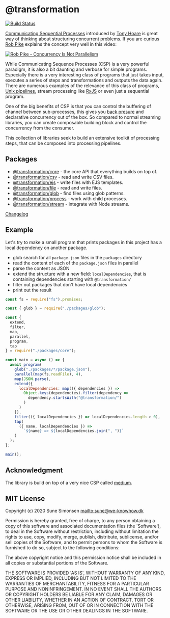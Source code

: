 # @transformation

[![Build Status](https://travis-ci.org/sunesimonsen/transformation.svg?branch=master)](https://travis-ci.org/sunesimonsen/transformation)

[Communicating Sequential
Processes](https://dl.acm.org/doi/pdf/10.1145/359576.359585) introduced by [Tony
Hoare](https://en.wikipedia.org/wiki/Tony_Hoare) is great way of thinking about
structuring concurrent problems. If you are curious [Rob
Pike](https://en.wikipedia.org/wiki/Rob_Pike) explains the concept very well in
this video:

[![Rob Pike - Concurrency Is Not Parallelism](https://i.ytimg.com/vi/oV9rvDllKEg/hqdefault.jpg)](https://www.youtube.com/watch?v=oV9rvDllKEg)

While Communicating Sequence Processes (CSP) is a very powerful paradigm, it is
also a bit daunting and verbose for simple programs. Especially there is a very
interesting class of programs that just takes input, executes a series of steps
and transformations and outputs the data again. There are numerous examples of
the relevance of this class of programs, [Unix
pipelines](<https://en.wikipedia.org/wiki/Pipeline_(Unix)>), stream processing
like [RxJS](https://rxjs-dev.firebaseapp.com/) or even just a sequential
program.

One of the big benefits of CSP is that you can control the buffering of channel
between sub-processes, this gives you [back
presure](https://en.wikipedia.org/wiki/Back_pressure) and declarative
concurrency out of the box. So compared to normal streaming libraries, you can
create composable building block and control the concurrency from the consumer.

This collection of libraries seek to build an extensive toolkit of processing
steps, that can be composed into processing pipelines.

## Packages

- [@transformation/core](./packages/core/Readme.md) - the core API that everything builds on top of.
- [@transformation/csv](./packages/csv/Readme.md) - read and write CSV files.
- [@transformation/ejs](./packages/ejs/Readme.md) - write files with EJS templates.
- [@transformation/file](./packages/file/Readme.md) - read and write files.
- [@transformation/glob](./packages/glob/Readme.md) - find files using glob patterns.
- [@transformation/process](./packages/process/Readme.md) - work with child processes.
- [@transformation/stream](./packages/stream/Readme.md) - integrate with Node streams.

[Changelog](./CHANGELOG.md)

## Example

Let's try to make a small program that prints packages in this project has a
local dependency on another package.

- glob search for all `package.json` files in the `packages` directory
- read the content of each of the `package.json` files in parallel
- parse the content as JSON
- extend the structure with a new field: `localDependencies`, that is containing
  dependencies starting with `@transformation/`
- filter out packages that don't have local dependencies
- print out the result

```js
const fs = require("fs").promises;

const { glob } = require("./packages/glob");

const {
  extend,
  filter,
  map,
  parallel,
  program,
  tap
} = require("./packages/core");

const main = async () => {
  await program(
    glob("./packages/*/package.json"),
    parallel(map(fs.readFile), 4),
    map(JSON.parse),
    extend({
      localDependencies: map(({ dependencies }) =>
        Object.keys(dependencies).filter(dependency =>
          dependency.startsWith("@transformation/")
        )
      )
    }),
    filter(({ localDependencies }) => localDependencies.length > 0),
    tap(
      ({ name, localDependencies }) =>
        `${name} => ${localDependencies.join(", ")}`
    )
  );
};

main();
```

## Acknowledgment

The library is build on top of a very nice CSP called [medium](https://www.npmjs.com/package/medium).

## MIT License

Copyright (c) 2020 Sune Simonsen <mailto:sune@we-knowhow.dk>

Permission is hereby granted, free of charge, to any person obtaining
a copy of this software and associated documentation files (the
'Software'), to deal in the Software without restriction, including
without limitation the rights to use, copy, modify, merge, publish,
distribute, sublicense, and/or sell copies of the Software, and to
permit persons to whom the Software is furnished to do so, subject to
the following conditions:

The above copyright notice and this permission notice shall be
included in all copies or substantial portions of the Software.

THE SOFTWARE IS PROVIDED 'AS IS', WITHOUT WARRANTY OF ANY KIND,
EXPRESS OR IMPLIED, INCLUDING BUT NOT LIMITED TO THE WARRANTIES OF
MERCHANTABILITY, FITNESS FOR A PARTICULAR PURPOSE AND
NONINFRINGEMENT. IN NO EVENT SHALL THE AUTHORS OR COPYRIGHT HOLDERS BE
LIABLE FOR ANY CLAIM, DAMAGES OR OTHER LIABILITY, WHETHER IN AN ACTION
OF CONTRACT, TORT OR OTHERWISE, ARISING FROM, OUT OF OR IN CONNECTION
WITH THE SOFTWARE OR THE USE OR OTHER DEALINGS IN THE SOFTWARE.
